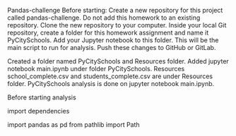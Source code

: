 Pandas-challenge 
Before starting:
Create a new repository for this project called pandas-challenge. Do not add this homework to an existing repository.
Clone the new repository to your computer.
Inside your local Git repository, create a folder for this homework assignment and name it PyCitySchools.
Add your Jupyter notebook to this folder. This will be the main script to run for analysis.
Push these changes to GitHub or GitLab.

Created a folder named PyCitySchools and Resources folder. Added jupyter notebook main.ipynb under folder PyCitySchools. Resources school_complete.csv and 
students_complete.csv are under Resources folder. PyCitySchools analysis is done on jupyter notebook main.ipynb.

Before starting analysis

import dependencies

import pandas as pd
from pathlib import Path
